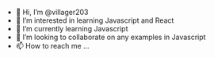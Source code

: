 - 👋 Hi, I’m @villager203
- 👀 I’m interested in learning Javascript and React
- 🌱 I’m currently learning Javascript
- 💞️ I’m looking to collaborate on any examples in Javascript
- 📫 How to reach me ...

<!---
villager203/villager203 is a ✨ special ✨ repository because its `README.md` (this file) appears on your GitHub profile.
You can click the Preview link to take a look at your changes.
--->
